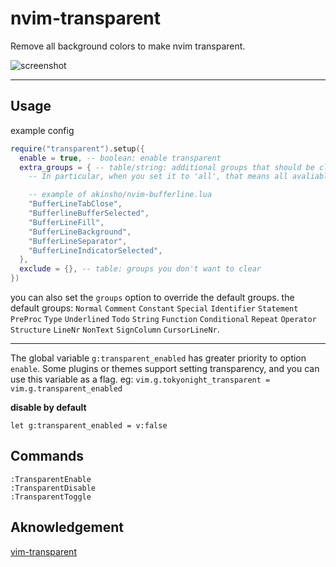 # nvim-transparent

Remove all background colors to make nvim transparent.

![screenshot](https://user-images.githubusercontent.com/47070852/124546661-9353ce80-de5d-11eb-81ba-f8282e034d9f.gif)

---

## Usage

example config

```lua
require("transparent").setup({
  enable = true, -- boolean: enable transparent
  extra_groups = { -- table/string: additional groups that should be clear
    -- In particular, when you set it to 'all', that means all avaliable groups

    -- example of akinsho/nvim-bufferline.lua
    "BufferLineTabClose",
    "BufferlineBufferSelected",
    "BufferLineFill",
    "BufferLineBackground",
    "BufferLineSeparator",
    "BufferLineIndicatorSelected",
  },
  exclude = {}, -- table: groups you don't want to clear
})
```

you can also set the `groups` option to override the default groups. the default groups:
`Normal` `Comment` `Constant` `Special` `Identifier` `Statement` `PreProc` `Type` `Underlined`
`Todo` `String` `Function` `Conditional` `Repeat` `Operator` `Structure` `LineNr` `NonText` `SignColumn` `CursorLineNr`.

---

The global variable `g:transparent_enabled` has greater priority to option `enable`.
Some plugins or themes support setting transparency, and you can use this
variable as a flag. eg: `vim.g.tokyonight_transparent = vim.g.transparent_enabled`

**disable by default**

```vim
let g:transparent_enabled = v:false
```

## Commands

```
:TransparentEnable
:TransparentDisable
:TransparentToggle
```

## Aknowledgement

[vim-transparent](https://github.com/Kjwon15/vim-transparent)
